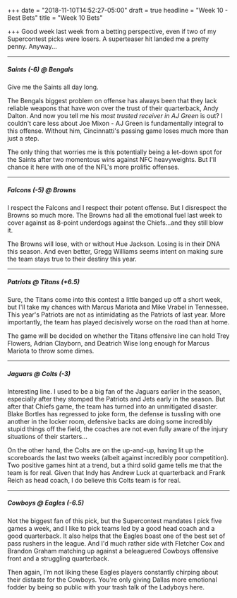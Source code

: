 +++
date = "2018-11-10T14:52:27-05:00"
draft = true
headline = "Week 10 - Best Bets"
title = "Week 10 Bets"

+++
Good week last week from a betting perspective, even if two of my Supercontest picks were losers. A superteaser hit landed me a pretty penny. Anyway...

***

##### _Saints (-6)_ @ Bengals

Give me the Saints all day long.

The Bengals biggest problem on offense has always been that they lack reliable weapons that have won over the trust of their quarterback, Andy Dalton. And now you tell me his _most trusted receiver in AJ Green_ is out? I couldn't care less about Joe Mixon - AJ Green is fundamentally integral to this offense. Without him, Cincinnatti's passing game loses much more than just a step.

The only thing that worries me is this potentially being a let-down spot for the Saints after two momentous wins against NFC heavyweights. But I'll chance it here with one of the NFL's more prolific offenses.

***

##### _Falcons (-5)_ @ Browns

I respect the Falcons and I respect their potent offense. But I disrespect the Browns so much more. The Browns had all the emotional fuel last week to cover against as 8-point underdogs against the Chiefs...and they still blow it.

The Browns will lose, with or without Hue Jackson. Losing is in their DNA this season. And even better, Gregg Williams seems intent on making sure the team stays true to their destiny this year.

***

##### Patriots @ _Titans (+6.5)_

Sure, the Titans come into this contest a little banged up off a short week, but I'll take my chances with Marcus Mariota and Mike Vrabel in Tennessee. This year's Patriots are not as intimidating as the Patriots of last year. More importantly, the team has played decisively worse on the road than at home.

The game will be decided on whether the Titans offensive line can hold Trey Flowers, Adrian Clayborn, and Deatrich Wise long enough for Marcus Mariota to throw some dimes.

***

##### Jaguars @ _Colts (-3)_ 

Interesting line. I used to be a big fan of the Jaguars earlier in the season, especially after they stomped the Patriots and Jets early in the season. But after that Chiefs game, the team has turned into an unmitigated disaster. Blake Bortles has regressed to joke form, the defense is tussling with one another in the locker room, defensive backs are doing some incredibly stupid things off the field, the coaches are not even fully aware of the injury situations of their starters...

On the other hand, the Colts are on the up-and-up, having lit up the scoreboards the last two weeks (albeit against incredibly poor competition). Two positive games hint at a trend, but a third solid game tells me that the team is for real. Given that Indy has Andrew Luck at quarterback and Frank Reich as head coach, I do believe this Colts team is for real.

***

#####  Cowboys @ _Eagles (-6.5)_

Not the biggest fan of this pick, but the Supercontest mandates I pick five games a week, and I like to pick teams led by a good head coach and a good quarterback. It also helps that the Eagles boast one of the best set of pass rushers in the league. And I'd much rather side with Fletcher Cox and Brandon Graham matching up against a beleaguered Cowboys offensive front and a struggling quarterback.

Then again, I'm not liking these Eagles players constantly chirping about their distaste for the Cowboys. You're only giving Dallas more emotional fodder by being so public with your trash talk of the Ladyboys here.